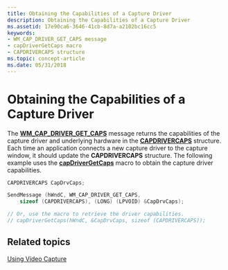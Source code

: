 ```yaml
---
title: Obtaining the Capabilities of a Capture Driver
description: Obtaining the Capabilities of a Capture Driver
ms.assetid: 17e90ca6-3646-41cb-8d7a-a2102bc16cc5
keywords:
- WM_CAP_DRIVER_GET_CAPS message
- capDriverGetCaps macro
- CAPDRIVERCAPS structure
ms.topic: concept-article
ms.date: 05/31/2018
---
```


# Obtaining the Capabilities of a Capture Driver

The [**WM\_CAP\_DRIVER\_GET\_CAPS**](wm-cap-driver-get-caps.md) message returns the capabilities of the capture driver and underlying hardware in the [**CAPDRIVERCAPS**](/windows/win32/api/vfw/ns-vfw-capdrivercaps) structure. Each time an application connects a new capture driver to the capture window, it should update the **CAPDRIVERCAPS** structure. The following example uses the [**capDriverGetCaps**](/windows/desktop/api/Vfw/nf-vfw-capdrivergetcaps) macro to obtain the capture driver capabilities.


```C++
CAPDRIVERCAPS CapDrvCaps; 

SendMessage (hWndC, WM_CAP_DRIVER_GET_CAPS, 
    sizeof (CAPDRIVERCAPS), (LONG) (LPVOID) &CapDrvCaps); 

// Or, use the macro to retrieve the driver capabilities. 
// capDriverGetCaps(hWndC, &CapDrvCaps, sizeof (CAPDRIVERCAPS)); 
```



## Related topics

<dl> <dt>

[Using Video Capture](using-video-capture.md)
</dt> </dl>

 

 





